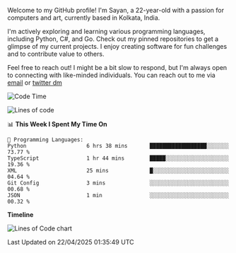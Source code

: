 Welcome to my GitHub profile! I'm Sayan, a 22-year-old with a passion for computers and art, currently based in Kolkata, India.

I'm actively exploring and learning various programming languages, including Python, C#, and Go. Check out my pinned repositories to get a glimpse of my current projects. I enjoy creating software for fun challenges and to contribute value to others.

Feel free to reach out! I might be a bit slow to respond, but I'm always open to connecting with like-minded individuals. You can reach out to me via [email](mailto:me@sayanbiswas.in) or [twitter dm](https://twitter.com/TheDankDel)

<!--START_SECTION:waka-->
![Code Time](http://img.shields.io/badge/Code%20Time-2%2C210%20hrs-blue)

![Lines of code](https://img.shields.io/badge/From%20Hello%20World%20I%27ve%20Written-7.9%20million%20lines%20of%20code-blue)

📊 **This Week I Spent My Time On** 

```text
💬 Programming Languages: 
Python                   6 hrs 38 mins       ██████████████████░░░░░░░   73.77 % 
TypeScript               1 hr 44 mins        █████░░░░░░░░░░░░░░░░░░░░   19.36 % 
XML                      25 mins             █░░░░░░░░░░░░░░░░░░░░░░░░   04.64 % 
Git Config               3 mins              ░░░░░░░░░░░░░░░░░░░░░░░░░   00.68 % 
JSON                     1 min               ░░░░░░░░░░░░░░░░░░░░░░░░░   00.32 % 
```

**Timeline**

![Lines of Code chart](https://raw.githubusercontent.com/Dank-del/Dank-del/main/assets/bar_graph.png)


 Last Updated on 22/04/2025 01:35:49 UTC
<!--END_SECTION:waka-->
